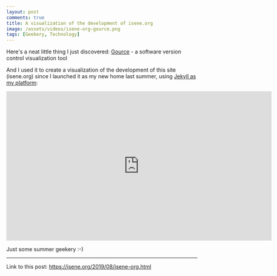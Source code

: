 ```yaml
---
layout: post
comments: true
title: A visualization of the development of isene.org
image: /assets/videos/isene-org-gource.png
tags: [Geekery, Technology]
---
```


Here's a neat little thing I just discovered: [Gource](https://gource.io/) - a software version control visualization tool

And I used it to create a visualization of the development of this site (isene.org) since I launched it as my new home last summer, using [Jekyll as my platform](https://isene.org/2018/08/Welcome.html):

<center><iframe width="700" height="394" src="https://isene.org/assets/videos/isene-org.mp4" frameborder="0" allow="accelerometer; encrypted-media; gyroscope; picture-in-picture" allowfullscreen></iframe></center>

Just some summer geekery :-)

---
Link to this post: <https://isene.org/2019/08/isene-org.html>
